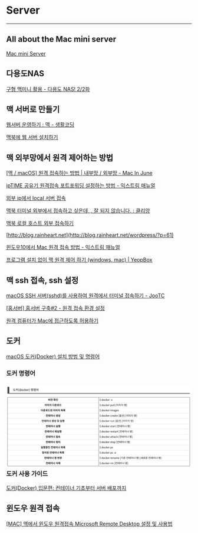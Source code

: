 # Server

---

## All about the Mac mini server

[Mac mini Server](http://www.macminiserver.com/)

## 다용도NAS

[구형 맥미니 활용 - 다용도 NAS! 2/2화](http://blog.naver.com/PostView.nhn?blogId=starfall909&logNo=221041300820&parentCategoryNo=&categoryNo=&viewDate=&isShowPopularPosts=false&from=postView)

## 맥 서버로 만들기

[웹서버 운영하기 : 맥 - 생활코딩](https://opentutorials.org/course/3084/18894)

[맥북에 웹 서버 설치하기](https://ejko0911.medium.com/%EB%A7%A5%EB%B6%81%EC%97%90-%EC%9B%B9-%EC%84%9C%EB%B2%84-%EC%84%A4%EC%B9%98%ED%95%98%EA%B8%B0-e2903f80d919)

## 맥 외부망에서 원격 제어하는 방법

[[맥 / macOS] 원격 접속하는 방법 | 내부망 / 외부망 - Mac In June](https://macinjune.com/all-posts/mac/tip/%EB%A7%A5-macos-%EC%9B%90%EA%B2%A9-%EC%A0%91%EC%86%8D%ED%95%98%EA%B8%B0/)

[ipTIME 공유기 원격접속 포트포워딩 설정하는 방법 - 익스트림 매뉴얼](https://extrememanual.net/6684)

[외부 ip에서 local 서버 접속](https://10000sukk.tistory.com/23)

[맥북 터미널 외부에서 접속하고 싶은데,,, 잘 되지 않습니다. : 클리앙](https://www.clien.net/service/board/cm_mac/14644641)

[맥북 로컬 호스트 외부 접속하기](https://velog.io/@agugu95/%EB%A7%A5%EB%B6%81-%EB%A1%9C%EC%BB%AC%ED%98%B8%EC%8A%A4%ED%8A%B8-%EC%A0%91%EC%86%8D%ED%95%98%EA%B8%B0)

[http://blog.rainheart.net](http://blog.rainheart.net/wordpress/?p=61)

[윈도우10에서 Mac 원격 접속 방법 - 익스트림 매뉴얼](https://extrememanual.net/34141)

[프로그램 설치 없이 맥 원격 제어 하기 (windows, mac) | YeopBox](https://yeopbox.com/%ED%94%84%EB%A1%9C%EA%B7%B8%EB%9E%A8-%EC%84%A4%EC%B9%98-%EC%97%86%EC%9D%B4-%EB%A7%A5-%EC%9B%90%EA%B2%A9-%EC%A0%9C%EC%96%B4-%ED%95%98%EA%B8%B0-windows-mac/)

## 맥 ssh 접속, ssh 설정

[macOS SSH 서버(sshd)를 사용하여 원격에서 터미널 접속하기 - JooTC](https://jootc.com/p/201810122013)

[[홈서버] 홈서버 구축#2 - 원격 접속 환경 설정](https://november11tech.tistory.com/91)

[원격 컴퓨터가 Mac에 접근하도록 허용하기](https://support.apple.com/ko-kr/guide/mac-help/mchlp1066/mac)

## 도커

[macOS 도커(Docker) 설치 방법 및 명령어](https://whitepaek.tistory.com/38)

### 도커 명령어

### ![Untitled](../images/Untitled.png)도커 사용 가이드

[도커(Docker) 입문편: 컨테이너 기초부터 서버 배포까지](https://www.44bits.io/ko/post/easy-deploy-with-docker)

## 윈도우 원격 접속

[[MAC] 맥에서 윈도우 원격접속 Microsoft Remote Desktop 설정 및 사용법](https://haddoddo.tistory.com/entry/MAC-%EB%A7%A5%EC%97%90%EC%84%9C-%EC%9C%88%EB%8F%84%EC%9A%B0-%EC%9B%90%EA%B2%A9%EC%A0%91%EC%86%8D-Microsoft-Remote-Desktop-%EC%84%A4%EC%A0%95-%EB%B0%8F-%EC%82%AC%EC%9A%A9%EB%B2%95)

